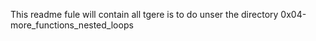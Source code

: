 This readme fule will contain all tgere is to do unser the directory 0x04-more_functions_nested_loops

